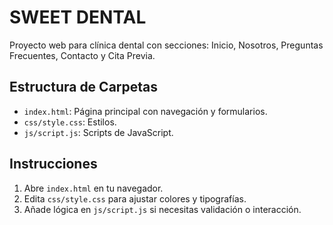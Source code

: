 # SWEET DENTAL

Proyecto web para clínica dental con secciones: Inicio, Nosotros, Preguntas Frecuentes, Contacto y Cita Previa.

## Estructura de Carpetas

- `index.html`: Página principal con navegación y formularios.
- `css/style.css`: Estilos.
- `js/script.js`: Scripts de JavaScript.

## Instrucciones

1. Abre `index.html` en tu navegador.
2. Edita `css/style.css` para ajustar colores y tipografías.
3. Añade lógica en `js/script.js` si necesitas validación o interacción.